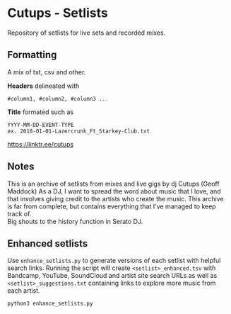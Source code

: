 # Cutups - Setlists

Repository of setlists for live sets and recorded mixes.

## Formatting
A mix of txt, csv and other.

**Headers** delineated with
```
#column1, #column2, #column3 ...
```

**Title** formated such as 
```
YYYY-MM-DD-EVENT-TYPE
ex. 2018-01-01-Lazercrunk_Ft_Starkey-Club.txt
```

https://linktr.ee/cutups

## Notes
This is an archive of setlists from mixes and live gigs by dj Cutups (Geoff Maddock)
As a DJ, I want to spread the word about music that I love, and that involves giving credit to the artists who create the music.
This archive is far from complete, but contains everything that I've managed to keep track of.  
Big shouts to the history function in Serato DJ.

## Enhanced setlists

Use `enhance_setlists.py` to generate versions of each setlist with helpful search links. Running the script will create `<setlist>_enhanced.tsv` with Bandcamp, YouTube, SoundCloud and artist site search URLs as well as `<setlist>_suggestions.txt` containing links to explore more music from each artist.

```bash
python3 enhance_setlists.py
```

